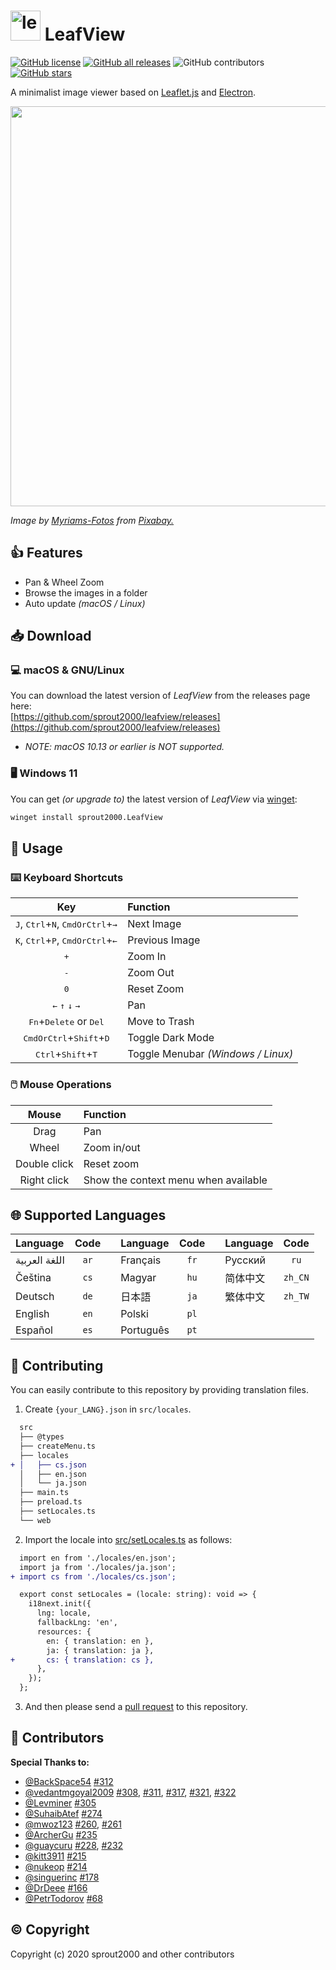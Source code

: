 # <img width="48" alt="leaves" src="https://user-images.githubusercontent.com/52094761/156916014-b9472d73-3270-455a-be95-25e527efeaff.svg" /> LeafView

[![GitHub license](https://img.shields.io/github/license/sprout2000/leafview)](https://github.com/sprout2000/leafview/blob/master/LICENSE.md)
[![GitHub all releases](https://img.shields.io/github/downloads/sprout2000/leafview/total)](https://github.com/sprout2000/leafview/releases)
![GitHub contributors](https://img.shields.io/github/contributors/sprout2000/leafview)
[![GitHub stars](https://img.shields.io/github/stars/sprout2000/leafview)](https://github.com/sprout2000/leafview/stargazers)

A minimalist image viewer based on [Leaflet.js](https://leafletjs.com/) and [Electron](https://www.electronjs.org/).

<img width="640" src="https://user-images.githubusercontent.com/52094761/157586637-4b2deb8e-a1f7-46ef-9f24-d0efeb6a97a8.png">

_Image by <a href="https://pixabay.com/users/myriams-fotos-1627417/?utm_source=link-attribution&amp;utm_medium=referral&amp;utm_campaign=image&amp;utm_content=1568646">Myriams-Fotos</a> from <a href="https://pixabay.com/?utm_source=link-attribution&amp;utm_medium=referral&amp;utm_campaign=image&amp;utm_content=1568646">Pixabay.</a>_

## :thumbsup: Features

- Pan & Wheel Zoom
- Browse the images in a folder
- Auto update _(macOS / Linux)_

## :inbox_tray: Download

### :computer: macOS & GNU/Linux

You can download the latest version of _LeafView_ from the releases page here:<br />
[https://github.com/sprout2000/leafview/releases](https://github.com/sprout2000/leafview/releases)

- _NOTE: macOS 10.13 or earlier is NOT supported._

### :desktop_computer: Windows 11

You can get _(or upgrade to)_ the latest version of _LeafView_ via [winget](https://github.com/microsoft/winget-cli):

```sh
winget install sprout2000.LeafView
```

## :green_book: Usage

### :keyboard: Keyboard Shortcuts

|                                      Key                                      | Function                           |
| :---------------------------------------------------------------------------: | :--------------------------------- |
| <kbd>J</kbd>, <kbd>Ctrl</kbd>+<kbd>N</kbd>, <kbd>CmdOrCtrl</kbd>+<kbd>→</kbd> | Next Image                         |
| <kbd>K</kbd>, <kbd>Ctrl</kbd>+<kbd>P</kbd>, <kbd>CmdOrCtrl</kbd>+<kbd>←</kbd> | Previous Image                     |
|                                 <kbd>+</kbd>                                  | Zoom In                            |
|                                 <kbd>-</kbd>                                  | Zoom Out                           |
|                                 <kbd>0</kbd>                                  | Reset Zoom                         |
|              <kbd>←</kbd> <kbd>↑</kbd> <kbd>↓</kbd> <kbd>→</kbd>              | Pan                                |
|               <kbd>Fn</kbd>+<kbd>Delete</kbd> or <kbd>Del</kbd>               | Move to Trash                      |
|              <kbd>CmdOrCtrl</kbd>+<kbd>Shift</kbd>+<kbd>D</kbd>               | Toggle Dark Mode                   |
|                 <kbd>Ctrl</kbd>+<kbd>Shift</kbd>+<kbd>T</kbd>                 | Toggle Menubar _(Windows / Linux)_ |

### :computer_mouse: Mouse Operations

|    Mouse     | Function                             |
| :----------: | :----------------------------------- |
|     Drag     | Pan                                  |
|    Wheel     | Zoom in/out                          |
| Double click | Reset zoom                           |
| Right click  | Show the context menu when available |

## :globe_with_meridians: Supported Languages

| Language      | Code |     | Language  | Code |     | Language |  Code   |
| :------------ | :--: | :-: | :-------- | :--: | :-: | :------- | :-----: |
| اللغة العربية | `ar` |     | Français  | `fr` |     | Русский  |  `ru`   |
| Čeština       | `cs` |     | Magyar    | `hu` |     | 简体中文 | `zh_CN` |
| Deutsch       | `de` |     | 日本語    | `ja` |     | 繁体中文 | `zh_TW` |
| English       | `en` |     | Polski    | `pl` |     |
| Español       | `es` |     | Português | `pt` |     |

## :beers: Contributing

You can easily contribute to this repository by providing translation files.

1. Create `{your_LANG}.json` in `src/locales`.

```diff
  src
  ├── @types
  ├── createMenu.ts
  ├── locales
+ │   ├── cs.json
  │   ├── en.json
  │   └── ja.json
  ├── main.ts
  ├── preload.ts
  ├── setLocales.ts
  └── web
```

2. Import the locale into [src/setLocales.ts](https://github.com/sprout2000/leafview/blob/main/src/setLocales.ts) as follows:

```diff
  import en from './locales/en.json';
  import ja from './locales/ja.json';
+ import cs from './locales/cs.json';

  export const setLocales = (locale: string): void => {
    i18next.init({
      lng: locale,
      fallbackLng: 'en',
      resources: {
        en: { translation: en },
        ja: { translation: ja },
+       cs: { translation: cs },
      },
    });
  };
```

3. And then please send a [pull request](https://github.com/sprout2000/leafview/pulls) to this repository.

## :tada: Contributors

**Special Thanks to:**

- [@BackSpace54](https://github.com/BackSpace54) [#312](https://github.com/sprout2000/leafview/pull/312)
- [@vedantmgoyal2009](https://github.com/vedantmgoyal2009) [#308](https://github.com/sprout2000/leafview/pull/308), [#311](https://github.com/sprout2000/leafview/pull/311), [#317](https://github.com/sprout2000/leafview/pull/317), [#321](https://github.com/sprout2000/leafview/pull/321), [#322](https://github.com/sprout2000/leafview/pull/322)
- [@Levminer](https://github.com/Levminer) [#305](https://github.com/sprout2000/leafview/pull/305)
- [@SuhaibAtef](https://github.com/SuhaibAtef) [#274](https://github.com/sprout2000/leafview/pull/274)
- [@mwoz123](https://github.com/mwoz123) [#260](https://github.com/sprout2000/leafview/pull/260), [#261](https://github.com/sprout2000/leafview/pull/261)
- [@ArcherGu](https://github.com/ArcherGu) [#235](https://github.com/sprout2000/leafview/pull/235)
- [@guaycuru](https://github.com/guaycuru) [#228](https://github.com/sprout2000/leafview/pull/228), [#232](https://github.com/sprout2000/leafview/pull/232)
- [@kitt3911](https://github.com/kitt3911) [#215](https://github.com/sprout2000/leafview/pull/215)
- [@nukeop](https://github.com/nukeop) [#214](https://github.com/sprout2000/leafview/pull/214)
- [@singuerinc](https://github.com/singuerinc) [#178](https://github.com/sprout2000/leafview/pull/178)
- [@DrDeee](https://github.com/DrDeee) [#166](https://github.com/sprout2000/leafview/pull/166)
- [@PetrTodorov](https://github.com/PetrTodorov) [#68](https://github.com/sprout2000/leafview/pull/68)

## :copyright: Copyright

Copyright (c) 2020 sprout2000 and other contributors
